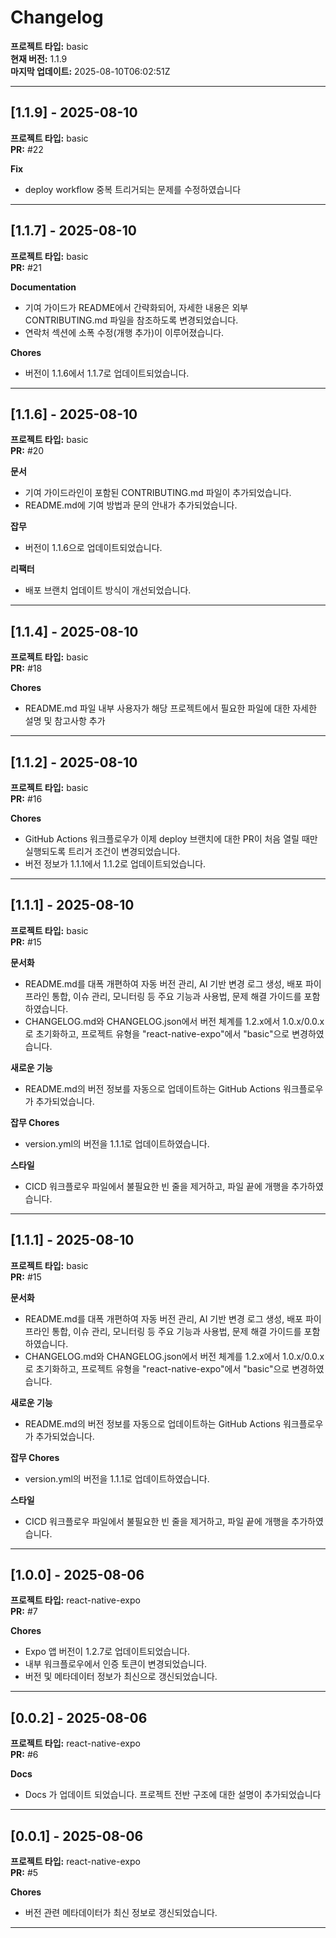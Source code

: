 # Changelog

**프로젝트 타입:** basic  
**현재 버전:** 1.1.9  
**마지막 업데이트:** 2025-08-10T06:02:51Z  

---

## [1.1.9] - 2025-08-10

**프로젝트 타입:** basic  
**PR:** #22  

**Fix**
- deploy workflow 중복 트리거되는 문제를 수정하였습니다

---

## [1.1.7] - 2025-08-10

**프로젝트 타입:** basic  
**PR:** #21  

**Documentation**
- 기여 가이드가 README에서 간략화되어, 자세한 내용은 외부 CONTRIBUTING.md 파일을 참조하도록 변경되었습니다.
- 연락처 섹션에 소폭 수정(개행 추가)이 이루어졌습니다.

**Chores**
- 버전이 1.1.6에서 1.1.7로 업데이트되었습니다.

---

## [1.1.6] - 2025-08-10

**프로젝트 타입:** basic  
**PR:** #20  

**문서**
- 기여 가이드라인이 포함된 CONTRIBUTING.md 파일이 추가되었습니다.
- README.md에 기여 방법과 문의 안내가 추가되었습니다.

**잡무**
- 버전이 1.1.6으로 업데이트되었습니다.

**리팩터**
- 배포 브랜치 업데이트 방식이 개선되었습니다.

---

## [1.1.4] - 2025-08-10

**프로젝트 타입:** basic  
**PR:** #18  

**Chores**
- README.md 파일 내부 사용자가 해당 프로젝트에서 필요한 파일에 대한 자세한 설명 및 참고사항 추가

---

## [1.1.2] - 2025-08-10

**프로젝트 타입:** basic  
**PR:** #16  

**Chores**
- GitHub Actions 워크플로우가 이제 deploy 브랜치에 대한 PR이 처음 열릴 때만 실행되도록 트리거 조건이 변경되었습니다.
- 버전 정보가 1.1.1에서 1.1.2로 업데이트되었습니다.

---

## [1.1.1] - 2025-08-10

**프로젝트 타입:** basic  
**PR:** #15  

**문서화**
- README.md를 대폭 개편하여 자동 버전 관리, AI 기반 변경 로그 생성, 배포 파이프라인 통합, 이슈 관리, 모니터링 등 주요 기능과 사용법, 문제 해결 가이드를 포함하였습니다.
- CHANGELOG.md와 CHANGELOG.json에서 버전 체계를 1.2.x에서 1.0.x/0.0.x로 초기화하고, 프로젝트 유형을 \"react-native-expo\"에서 \"basic\"으로 변경하였습니다.

**새로운 기능**
- README.md의 버전 정보를 자동으로 업데이트하는 GitHub Actions 워크플로우가 추가되었습니다.

**잡무 Chores**
- version.yml의 버전을 1.1.1로 업데이트하였습니다.

**스타일**
- CICD 워크플로우 파일에서 불필요한 빈 줄을 제거하고, 파일 끝에 개행을 추가하였습니다.

---

## [1.1.1] - 2025-08-10

**프로젝트 타입:** basic  
**PR:** #15  

**문서화**
- README.md를 대폭 개편하여 자동 버전 관리, AI 기반 변경 로그 생성, 배포 파이프라인 통합, 이슈 관리, 모니터링 등 주요 기능과 사용법, 문제 해결 가이드를 포함하였습니다.
- CHANGELOG.md와 CHANGELOG.json에서 버전 체계를 1.2.x에서 1.0.x/0.0.x로 초기화하고, 프로젝트 유형을 \"react-native-expo\"에서 \"basic\"으로 변경하였습니다.

**새로운 기능**
- README.md의 버전 정보를 자동으로 업데이트하는 GitHub Actions 워크플로우가 추가되었습니다.

**잡무 Chores**
- version.yml의 버전을 1.1.1로 업데이트하였습니다.

**스타일**
- CICD 워크플로우 파일에서 불필요한 빈 줄을 제거하고, 파일 끝에 개행을 추가하였습니다.

---

## [1.0.0] - 2025-08-06

**프로젝트 타입:** react-native-expo  
**PR:** #7  

**Chores**
- Expo 앱 버전이 1.2.7로 업데이트되었습니다.
- 내부 워크플로우에서 인증 토큰이 변경되었습니다.
- 버전 및 메타데이터 정보가 최신으로 갱신되었습니다.

---

## [0.0.2] - 2025-08-06

**프로젝트 타입:** react-native-expo  
**PR:** #6  

**Docs**
- Docs 가 업데이트 되었습니다. 프로젝트 전반 구조에 대한 설명이 추가되었습니다

---

## [0.0.1] - 2025-08-06

**프로젝트 타입:** react-native-expo  
**PR:** #5  

**Chores**
- 버전 관련 메타데이터가 최신 정보로 갱신되었습니다.

---

